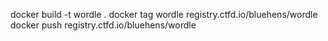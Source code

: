 docker build -t wordle .
docker tag wordle registry.ctfd.io/bluehens/wordle
docker push registry.ctfd.io/bluehens/wordle
